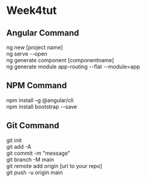 # Week4tut

## Angular Command
 ng new [project name] <br>
 ng serve --open <br>
 ng generate component [componentname] <br>
 ng generate module app-routing --flat --module=app

## NPM Command
 npm install –g @angular/cli <br>
 npm install bootstrap --save 
 
## Git Command
git init <br>
git add -A <br>
git commit -m "message" <br>
git branch -M main <br>
git remote add origin [url to your repo] <br>
git push -u origin main
